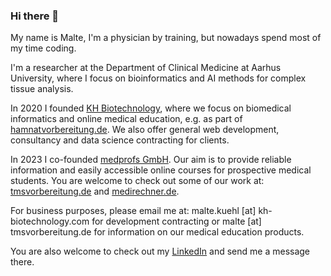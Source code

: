 ### Hi there 👋

My name is Malte, I'm a physician by training, but nowadays spend most of my time coding.

I'm a researcher at the Department of Clinical Medicine at Aarhus University, where I focus on bioinformatics and AI methods for complex tissue analysis.

In 2020 I founded [KH Biotechnology](https://kh-biotechnology.com), where we focus on biomedical informatics and online medical education, e.g. as part of [hamnatvorbereitung.de](https://hamnatvorbereitung.de). We also offer general web development, consultancy and data science contracting for clients.

In 2023 I co-founded [medprofs GmbH](https://medprofs.de). Our aim is to provide reliable information and easily accessible online courses for prospective medical students. You are welcome to check out some of our work at: [tmsvorbereitung.de](https://tmsvorbereitung.de) and [medirechner.de](https://medirechner.de).

For business purposes, please email me at: malte.kuehl [at] kh-biotechnology.com for development contracting or malte [at] tmsvorbereitung.de for information on our medical education products.

You are also welcome to check out my [LinkedIn](https://www.linkedin.com/in/malte-kuehl/) and send me a message there.
